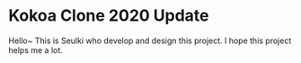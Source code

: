 # Kokoa Clone 2020 Update

Hello~ This is Seulki who develop and design this project.
I hope this project helps me a lot.
